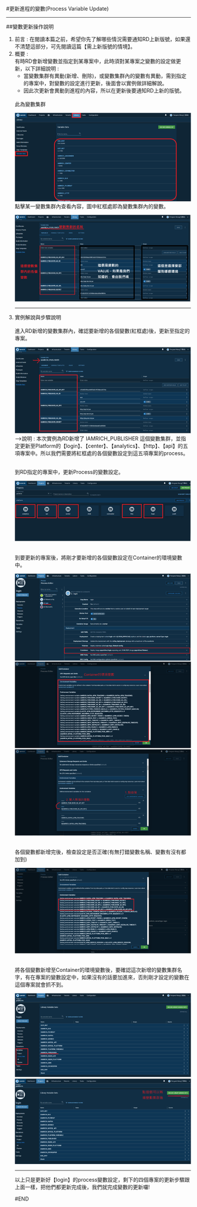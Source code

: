 #更新進程的變數(Process Variable Update)<hr>
##變數更新操作說明
<br>
<ol>
<li>前言 : 
在閱讀本篇之前，希望你先了解哪些情況需要通知RD上新版號，如果還不清楚這部分，可先閱讀這篇【需上新版號的情境】。
<li>概要 : 
<br>
有時RD會新增變數並指定到某專案中，此時須對某專案之變數的設定做更新，以下詳細說明 :
<ul>
<li>當變數集群有異動(新增、刪除)，或變數集群內的變數有異動，需到指定的專案中，對變數的設定進行更新，後面會以實例做詳細解說。
<li>因此次更新會異動到進程的內容，所以在更新後要通知RD上新的版號。
</ul>
<br>
此為變數集群

![image.png](/.attachments/image-e8303827-e6e7-48bc-8128-3ab67ac7ecdc.png)
<br>
點擊某一變數集群內查看內容，圖中紅框處即為變數集群內的變數。

![image.png](/.attachments/image-6eab03c4-d1a2-4eff-8858-1c4367d58fbb.png)

----------------------------------------------------------------------------------------------------------------------
<li> 實例解說與步驟說明
<br><br>
<Step1>進入RD新增的變數集群內，確認要新增的各個變數(紅框處)後，更新至指定的專案。

![image.png](/.attachments/image-c0061bf0-d900-4bc0-a5a6-9d05d64cbeaa.png)
-->說明 : 本次實例為RD新增了 IAMRICH_PUBLISHER 這個變數集群，並指定更新至Platform的【login】、【center】、【analytics】、【http】、【api】的五項專案中。所以我們需要將紅框處的各個變數設定到這五項專案的process。

<br>
<Step2> 到RD指定的專案中，更新Process的變數設定。

![image.png](/.attachments/image-42bcb2ca-c1d3-47b1-bab4-b437429d7e2c.png)

<br>
<Step3>到要更新的專案後，將剛才要新增的各個變數設定在Container的環境變數中。

![image.png](/.attachments/image-0d75debf-fc66-455a-9ad9-af79ce7b9090.png)
![image.png](/.attachments/image-d55ede37-cadf-4126-9479-cf9e3c795735.png)
![image.png](/.attachments/image-b79b9a61-e7ba-4a32-9246-c26556656fc5.png)

<br>
<Step4> 各個變數都新增完後，檢查設定是否正確(有無打錯變數名稱、變數有沒有都加到)

![image.png](/.attachments/image-5a021f3b-a7b0-44b8-8848-b2e527575abc.png)

<br>
<Step5> 將各個變數新增至Container的環境變數後，要確認這次新增的變數集群名字，有在專案的變數設定中，如果沒有的話要加進來，否則剛才設定的變數在這個專案就會抓不到。

![image.png](/.attachments/image-80459c60-b821-4c1f-bae2-ec950140837e.png)
![image.png](/.attachments/image-b6ce41c3-e4f3-458e-b9b1-7c713ea82c20.png)
<hr>
以上只是更新好【login】的process變數設定，剩下的四個專案的更新步驟跟上面一樣，把他們都更新完成後，我們就完成變數的更新囉!

#END

